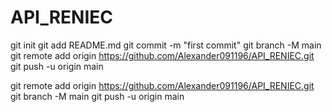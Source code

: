 ﻿# API_RENIEC

git init
git add README.md
git commit -m "first commit"
git branch -M main
git remote add origin https://github.com/Alexander091196/API_RENIEC.git
git push -u origin main


git remote add origin https://github.com/Alexander091196/API_RENIEC.git
git branch -M main
git push -u origin main
